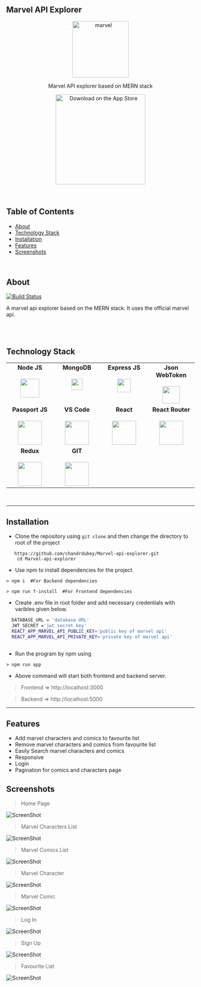 ## Marvel API Explorer
<p align="center">
  <a href="http://agrimart.tech">
    <img alt="marvel" title="marvel" src="https://terrigen-cdn-dev.marvel.com/content/prod/1x/marvel-logo-card-1560x876_2.jpg" width="150">
  </a>
</p>
<p align="center">
  Marvel API explorer based on MERN stack 
</p>

<p align="center">
    <img alt="Download on the App Store" title="App Store" src="https://geeksperhour.com/wp-content/uploads/2019/02/mern-img.png" width="240">
</p>
<br/>

## Table of Contents

- [About](#about)
- [Technology Stack](#technology-stack)
- [Installation](#installation)
- [Features](#features)
- [Screenshots](#screenshots)

<br/>

## About

[![Build Status](https://img.shields.io/badge/Build-Success-brightgreen)](success)


 A marvel api explorer based on the MERN stack. It uses the official marvel api.
<p align="center">
 
<br/>
<br/>

## Technology Stack

<table>
  <tbody>
    <tr valign="top">
      <td width="25%" align="center">
        <span> <b>Node JS</b> </span><br><br>
        <img height="50px" src="https://cdn.svgporn.com/logos/nodejs.svg">
      </td>    
      <td width="25%" align="center">
        <span> <b>MongoDB</b> </span><br><br>
        <img height="30px" src="https://cdn.svgporn.com/logos/mongodb.svg">
      </td>
      <td width="25%" align="center">
        <span> <b>Express JS</b> </span><br><br>
        <img height="36px" src="https://cdn.svgporn.com/logos/express.svg">
      </td>
       <td width="25%" align="center">
        <span><b> Json WebToken </b></span><br><br>
        <img height="46px" src="https://vegibit.com/wp-content/uploads/2018/07/JSON-Web-Token-Authentication-With-Node.png">
      </td>
    </tr>
    <tr valign="top">
      <td width="25%" align="center">
        <span> <b>Passport JS</b> </span><br><br>
        <img height="64px" src="https://cdn.svgporn.com/logos/passport.svg">
      </td>
      <td width="25%" align="center">
        <span> <b>VS Code</b> </span><br><br>
        <img height="64px" src="https://cdn.svgporn.com/logos/visual-studio-code.svg">
      </td>
      <td width="25%" align="center">
        <span> <b>React</b> </span><br><br>
        <img height="64px" src="https://cdn.svgporn.com/logos/react.svg">
      </td>
      <td width="25%" align="center">
        <span> <b>React Router</b> </span><br><br>
        <img height="64px" src="https://cdn.svgporn.com/logos/react-router.svg">
      </td>
    </tr>
    <tr valign="top">
       <td width="25%" align="center">
        <span> <b>Redux</b> </span><br><br>
        <img height="64px" src="https://cdn.svgporn.com/logos/redux.svg">
      </td>
      <td width="25%" align="center">
        <span> <b>GIT</b></span><br><br>
        <img height="64px" src="https://cdn.svgporn.com/logos/git-icon.svg">
      </td>
    </tr>
    
  </tbody>
</table>

<br/>

***
## Installation
- Clone the repository using `git clone` and then change the directory to root of the project
``` 
   https://github.com/chandrdubey/Marvel-api-explorer.git
    cd Marvel-api-explorer
```
- Use npm to install dependencies for the project.
```
> npm i  #For Backend dependencies

> npm run f-install  #For Frontend dependencies 
```

- Create .env file in root folder and add necessary credentials with varibles given below.
```bash
  DATABASE_URL = 'database URL'
  JWT_SECRET ='jwt secret key'
  REACT_APP_MARVEL_API_PUBLIC_KEY='public key of marvel api' 
  REACT_APP_MARVEL_API_PRIVATE_KEY='private key of marvel api'
  
```
- Run the program by npm using
```
> npm run app
```
- Above command will start both frontend and backend server.
> Frontend => http://localhost:3000

> Backend => http://localhost:5000
***
## Features
* Add marvel characters and comics to favourite list
* Remove marvel characters and comics from favourite list
* Easily Search marvel characters and comics
* Responsive
* Login
* Pagination for comics and characters page

## Screenshots

> Home Page

![ScreenShot](/screenshots/homePage.png)

> Marvel Characters List

![ScreenShot](/screenshots/charecterList.png)

> Marvel Comics List

![ScreenShot](/screenshots/comicsList.png)

> Marvel Character

![ScreenShot](/screenshots/charecterPage.png)

> Marvel Comic

![ScreenShot](/screenshots/comicPage.png)

>Log In

![ScreenShot](/screenshots/logIn.png)

>Sign Up

![ScreenShot](/screenshots/signUp.png)

>Favourite List

![ScreenShot](/screenshots/favouriteList.png)

